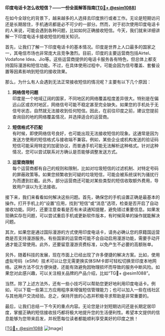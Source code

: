 **印度电话卡怎么收短信？——一份全面解答指南[[TG💪+ @esim1088](https://t.me/s/esim1088)]**

在如今全球化的背景下，越来越多的人选择去印度旅行或者工作。无论是短期访问还是长期居住，手机通讯都是必不可少的一部分。然而，对于初次使用印度电话卡的人来说，可能会遇到各种问题，比如如何正确接收短信。今天，我们就来详细讲解一下印度电话卡接收短信的相关知识。

首先，让我们了解一下印度电话卡的基本情况。印度是世界上人口最多的国家之一，其电信市场也非常庞大且竞争激烈。目前，印度的主要运营商包括Airtel、Vodafone Idea、Jio等。这些运营商提供的电话卡服务各有特色，但总体上都支持国际漫游和短信功能。不过，在具体使用过程中，可能会因为信号覆盖、套餐设置等因素影响到短信的接收效果。

那么，为什么有人会遇到无法正常接收短信的情况呢？主要有以下几个原因：

1. **网络信号问题**  
   印度是一个地域辽阔的国家，不同地区的网络覆盖程度差异很大。特别是在偏远山区或农村地区，网络信号可能不稳定甚至完全缺失。如果您的手机处于无信号状态，自然就无法接收到任何短信。因此，在前往印度之前，建议您提前查询目的地的网络覆盖情况，并选择适合的运营商。

2. **短信格式不匹配**  
   有时候，即使网络信号良好，也可能出现无法接收短信的现象。这通常是因为发送方使用的短信格式与接收端不兼容。例如，某些企业或机构发送的验证码短信可能采用特定的加密协议，而普通手机可能无法解析这种格式。针对这种情况，您可以尝试联系对方确认是否能够调整发送方式。

3. **运营商限制**  
   每个运营商都有自己的规则和限制，比如对垃圾短信的过滤机制、对特定号码的屏蔽政策等。如果您频繁收到可疑的垃圾短信，可能会被系统误判为骚扰行为而遭到拦截。此外，部分运营商还可能对某些类型的短信收取额外费用，导致用户误以为无法接收。

接下来，我们来看看如何解决这些问题。首先，确保您的手机设置正确是最基本的操作。打开手机上的“设置”应用，找到“短信”或“消息”选项，检查是否开启了自动接收功能。同时，还要注意查看是否有未读通知提醒，避免错过重要信息。如果发现确实存在问题，可以尝试重启手机或更新软件版本，有时候简单的操作就能解决问题。

其次，如果您是通过国际漫游的方式使用印度电话卡，请务必确认您的原籍国运营商是否支持漫游服务。有些国家的运营商可能不会自动启用漫游功能，需要手动开通才能正常使用。此外，还要留意漫游资费标准，以免产生不必要的高额账单。

另外，随着科技的发展，现在市面上已经出现了许多便捷的解决方案。比如，使用虚拟号码（eSIM）技术可以让您无需更换实体SIM卡即可轻松切换至印度本地网络。这种方法不仅方便快捷，还能有效避免因物理损坏而导致的服务中断风险。如果您对此感兴趣，可以关注相关品牌的产品介绍，比如“TG💪+ @esim1088”。

当然，除了上述方法外，还有一些小技巧可以帮助您更好地利用印度电话卡。例如，可以下载一些第三方应用程序来增强短信管理能力；也可以加入一些在线社区与其他用户交流经验。总之，保持开放的心态并积极寻求帮助是非常重要的。

最后，让我们总结一下今天的重点内容。无论您是计划短期访问还是长期定居印度，掌握正确的短信接收技巧都将极大地提升您的生活便利性。希望本文提供的信息能够为您带来启发，并祝愿每位读者都能顺利享受美好的印度之旅！

[[TG💪+ @esim1088](https://t.me/s/esim1088) ![Image](https://i.postimg.cc/4NQfJmqS/Snipaste-2025-05-13-00-14-12.png)]